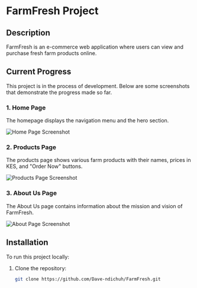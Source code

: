 # FarmFresh Project

## Description
FarmFresh is an e-commerce web application where users can view and purchase fresh farm products online.

## Current Progress
This project is in the process of development. Below are some screenshots that demonstrate the progress made so far.

### 1. Home Page
The homepage displays the navigation menu and the hero section.

![Home Page Screenshot](https://raw.githubusercontent.com/Dave-ndichuh/FarmFresh/main/images/home-page-screenshot.png)

### 2. Products Page
The products page shows various farm products with their names, prices in KES, and "Order Now" buttons.

![Products Page Screenshot](https://raw.githubusercontent.com/Dave-ndichuh/FarmFresh/main/images/products-page-screenshot.png)

### 3. About Us Page
The About Us page contains information about the mission and vision of FarmFresh.

![About Page Screenshot](https://raw.githubusercontent.com/Dave-ndichuh/FarmFresh/main/images/about-page-screenshot.png)

## Installation

To run this project locally:

1. Clone the repository:
   ```bash
   git clone https://github.com/Dave-ndichuh/FarmFresh.git
